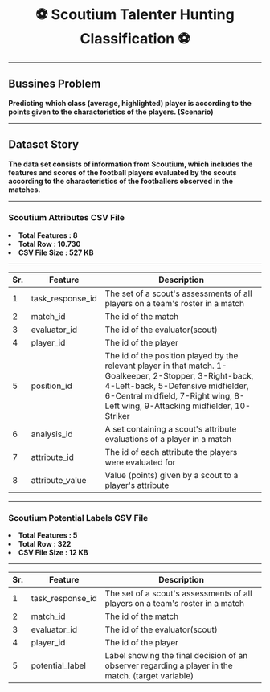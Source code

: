 <h1 align="center">⚽️ Scoutium Talenter Hunting Classification ⚽️</h1>

---

<h2> Bussines Problem </h2>
    
**Predicting which class (average, highlighted) player is according to the points given to the characteristics of the players. (Scenario)**

---

<h2> Dataset Story </h2>

**The data set consists of information from Scoutium, which includes the features and scores of the football players evaluated by the scouts according to the characteristics of the footballers observed in the matches.**

---

<strong><h3>Scoutium Attributes CSV File</h3><p>

<li><strong>Total Features : 8</strong></li>
<li><strong>Total Row : 10.730</strong> </li>
<li><strong>CSV File Size : 527 KB</strong></li>
    
---
    
   Sr. | Feature  | Description |
--- | --- | --- 
1 | task_response_id | The set of a scout's assessments of all players on a team's roster in a match
2 | match_id | The id of the match
3 | evaluator_id | The id of the evaluator(scout)
4 | player_id | The id of the player
5 | position_id | The id of the position played by the relevant player in that match. 1-Goalkeeper, 2-Stopper, 3-Right-back, 4-Left-back, 5-Defensive midfielder, 6-Central midfield, 7-Right wing, 8-Left wing, 9-Attacking midfielder, 10-Striker
6 | analysis_id | A set containing a scout's attribute evaluations of a player in a match
7 | attribute_id | The id of each attribute the players were evaluated for
8 | attribute_value | Value (points) given by a scout to a player's attribute

---

<strong><h3>Scoutium Potential Labels CSV File</h3><p>

<li><strong>Total Features : 5</strong></li>
<li><strong>Total Row : 322</strong> </li>
<li><strong>CSV File Size : 12 KB</strong></li>
    
---
    
Sr. | Feature  | Description |
--- | --- | --- 
1 | task_response_id | The set of a scout's assessments of all players on a team's roster in a match
2 | match_id | The id of the match
3 | evaluator_id | The id of the evaluator(scout)
4 | player_id | The id of the player
5 | potential_label | Label showing the final decision of an observer regarding a player in the match. (target variable)

